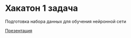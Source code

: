 # Хакатон 1 задача 

Подготовка набора данных для обучения нейронной сети

[Презентация](https://docs.google.com/presentation/d/1T7jOPQ8GmY5B_Hbw-j2tCX8dL6LHAjHmtL77c9_PogU/edit#slide=id.g1f61ea2dd2c_0_469)
